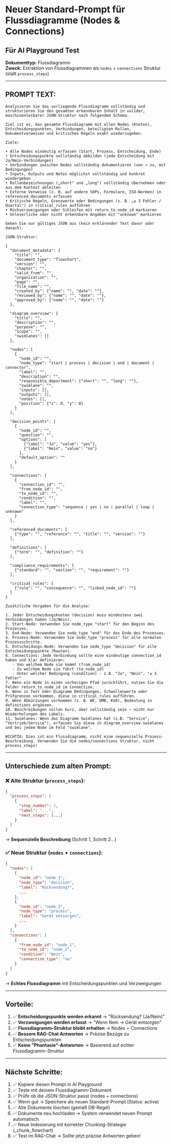 # Neuer Standard-Prompt für Flussdiagramme (Nodes & Connections)

## Für AI Playground Test

**Dokumenttyp:** Flussdiagramm  
**Zweck:** Extraktion von Flussdiagrammen als `nodes` + `connections` Struktur (statt `process_steps`)

---

## PROMPT TEXT:

```
Analysieren Sie das vorliegende Flussdiagramm vollständig und strukturieren Sie den gesamten erkennbaren Inhalt in valider, maschinenlesbarer JSON-Struktur nach folgendem Schema.

Ziel ist es, das gesamte Flussdiagramm mit allen Nodes (Knoten), Entscheidungspunkten, Verbindungen, beteiligten Rollen, Dokumentverweisen und kritischen Regeln exakt wiederzugeben.

Ziele:

• Alle Nodes eindeutig erfassen (Start, Prozess, Entscheidung, Ende)
• Entscheidungspunkte vollständig abbilden (jede Entscheidung mit Ja/Nein-Verbindungen)
• Verbindungen zwischen Nodes vollständig dokumentieren (von → zu, mit Bedingungen)
• Inputs, Outputs und Notes möglichst vollständig und konkret wiedergeben
• Rollenbezeichnungen („short" und „long") vollständig übernehmen oder aus dem Kontext ableiten
• Externe Verweise (z. B. auf andere SOPs, Formulare, ISO-Normen) in referenced_documents erfassen
• Kritische Regeln, Grenzwerte oder Bedingungen (z. B. „≥ 3 Fehler / Quartal") in critical_rules aufführen
• Rückverzweigungen oder Schleifen mit return_to_node_id markieren
• Unleserliche oder nicht erkennbare Angaben mit "unknown" markieren

Geben Sie nur gültiges JSON aus (kein erklärender Text davor oder danach).

JSON-Struktur:

{
  "document_metadata": {
    "title": "",
    "document_type": "flowchart",
    "version": "",
    "chapter": "",
    "valid_from": "",
    "organization": "",
    "page": "",
    "file_name": "",
    "created_by": {"name": "", "date": ""},
    "reviewed_by": {"name": "", "date": ""},
    "approved_by": {"name": "", "date": ""}
  },
  
  "diagram_overview": {
    "title": "",
    "description": "",
    "purpose": "",
    "scope": "",
    "swimlanes": []
  },
  
  "nodes": [
    {
      "node_id": "",
      "node_type": "start | process | decision | end | document | connector",
      "label": "",
      "description": "",
      "responsible_department": {"short": "", "long": ""},
      "swimlane": "",
      "inputs": [],
      "outputs": [],
      "notes": [],
      "position": {"x": 0, "y": 0}
    }
  ],
  
  "decision_points": [
    {
      "node_id": "",
      "question": "",
      "options": [
        {"label": "Ja", "value": "yes"},
        {"label": "Nein", "value": "no"}
      ],
      "default_option": ""
    }
  ],
  
  "connections": [
    {
      "connection_id": "",
      "from_node_id": "",
      "to_node_id": "",
      "condition": "",
      "label": "",
      "connection_type": "sequence | yes | no | parallel | loop | unknown"
    }
  ],
  
  "referenced_documents": [
    {"type": "", "reference": "", "title": "", "version": ""}
  ],
  
  "definitions": [
    {"term": "", "definition": ""}
  ],
  
  "compliance_requirements": [
    {"standard": "", "section": "", "requirement": ""}
  ],
  
  "critical_rules": [
    {"rule": "", "consequence": "", "linked_node_id": ""}
  ]
}

Zusätzliche Vorgaben für die Analyse:

1. Jeder Entscheidungsknoten (decision) muss mindestens zwei Verbindungen haben (Ja/Nein).
2. Start-Node: Verwenden Sie node_type "start" für den Beginn des Prozesses.
3. End-Node: Verwenden Sie node_type "end" für das Ende des Prozesses.
4. Prozess-Node: Verwenden Sie node_type "process" für alle normalen Prozessschritte.
5. Entscheidungs-Node: Verwenden Sie node_type "decision" für alle Entscheidungspunkte (Rauten).
6. Connections: Jede Verbindung sollte eine eindeutige connection_id haben und klar definieren:
   - Von welchem Node sie kommt (from_node_id)
   - Zu welchem Node sie führt (to_node_id)
   - Unter welcher Bedingung (condition) - z.B. "Ja", "Nein", "≥ 3 Fehler"
7. Wenn ein Node in einen vorherigen Pfad zurückführt, nutzen Sie die Felder return_to_node_id im Connection.
8. Wenn in Text oder Diagramm Bedingungen, Schwellenwerte oder Prüfgrenzen vorkommen, diese in critical_rules aufführen.
9. Wenn Abkürzungen vorkommen (z. B. WE, QMB, KVA), Bedeutung in definitions ergänzen.
10. Beschreibungen sollen kurz, aber vollständig sein – nicht nur Wiederholungen des Labels.
11. Swimlanes: Wenn das Diagramm Swimlanes hat (z.B. "Service", "Vertrieb/Service"), erfassen Sie diese in diagram_overview.swimlanes und bei jedem Node im Feld "swimlane".

WICHTIG: Dies ist ein Flussdiagramm, nicht eine sequenzielle Prozess-Beschreibung. Verwenden Sie die nodes/connections Struktur, nicht process_steps!
```

---

## Unterschiede zum alten Prompt:

### ❌ Alte Struktur (`process_steps`):
```json
{
  "process_steps": [
    {
      "step_number": 1,
      "label": "...",
      "next_steps": [...]
    }
  ]
}
```
→ **Sequenzielle Beschreibung** (Schritt 1, Schritt 2...)

### ✅ Neue Struktur (`nodes` + `connections`):
```json
{
  "nodes": [
    {
      "node_id": "node_1",
      "node_type": "decision",
      "label": "Rücksendung?",
      ...
    },
    {
      "node_id": "node_2",
      "node_type": "process",
      "label": "Gerät entsorgen",
      ...
    }
  ],
  "connections": [
    {
      "from_node_id": "node_1",
      "to_node_id": "node_2",
      "condition": "Nein",
      "connection_type": "no"
    }
  ]
}
```
→ **Echtes Flussdiagramm** mit Entscheidungspunkten und Verzweigungen

---

## Vorteile:

1. ✅ **Entscheidungspunkte werden erkannt** → "Rücksendung? (Ja/Nein)"
2. ✅ **Verzweigungen werden erfasst** → "Wenn Nein → Gerät entsorgen"
3. ✅ **Flussdiagramm-Struktur bleibt erhalten** → Nodes + Connections
4. ✅ **Bessere RAG-Chat Antworten** → Präzise Bezüge zu Entscheidungspunkten
5. ✅ **Keine "Phantasie"-Antworten** → Basierend auf echter Flussdiagramm-Struktur

---

## Nächste Schritte:

1. ✅ Kopiere diesen Prompt in AI Playground
2. ✅ Teste mit deinem Flussdiagramm-Dokument
3. ✅ Prüfe ob die JSON-Struktur passt (nodes + connections)
4. ✅ Wenn gut → Speichere als neuen Standard-Prompt (Status: active)
5. ✅ Alte Dokumente löschen (gemäß DB-Regel)
6. ✅ Dokumente neu hochladen → System verwendet neuen Prompt automatisch
7. ✅ Neue Indexierung mit korrekter Chunking-Strategie (_chunk_flowchart)
8. ✅ Test im RAG-Chat → Sollte jetzt präzise Antworten geben!

